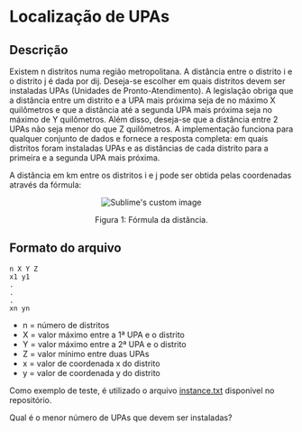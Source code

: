 # Localização de UPAs

## Descrição
Existem n distritos numa região metropolitana. A distância entre o distrito i e o distrito j é dada por dij. Deseja-se escolher em quais distritos devem ser instaladas UPAs
(Unidades de Pronto-Atendimento). A legislação obriga que a distância entre um distrito e a UPA mais próxima seja de no máximo X quilômetros e que a distância até a segunda UPA mais próxima seja no máximo de Y quilômetros. Além disso, deseja-se que a distância entre 2 UPAs não seja menor do que Z quilômetros.
A implementação funciona para qualquer conjunto de dados e fornece a resposta completa: em quais distritos foram instaladas UPAs e as distâncias de cada distrito para a primeira e a segunda UPA mais próxima.

A distância em km entre os distritos i e j pode ser obtida pelas coordenadas através da fórmula:
  <p align="center">
    <img src="https://user-images.githubusercontent.com/54148100/103824427-a3c3f180-5052-11eb-8bc7-e480c5cbea6a.png" alt="Sublime's custom image"/>
  </p>
  <p align="center">
    Figura 1: Fórmula da distância.
  </p>
  
## Formato do arquivo
````
n X Y Z
x1 y1
. 
.
.
xn yn
````

- n = número de distritos
- X = valor máximo entre a 1ª UPA e o distrito
- Y = valor máximo entre a 2ª UPA e o distrito
- Z = valor mínimo entre duas UPAs
- x = valor de coordenada x do distrito
- y = valor de coordenada y do distrito

Como exemplo de teste, é utilizado o arquivo [instance.txt](https://github.com/WellyngtonMS/Pesquisa-Operacional/blob/main/Trabalho%20Pr%C3%A1tico%2002/instance.txt) disponível no repositório.

Qual é o menor número de UPAs que devem ser instaladas?
